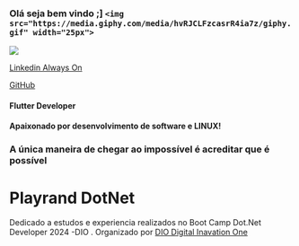 ### Olá seja bem vindo ;]  `<img src="https://media.giphy.com/media/hvRJCLFzcasrR4ia7z/giphy.gif" width="25px">`

![](https://visitor-badge.glitch.me/badge?page_id=correiarangel)

[Linkedin Always On](https://www.linkedin.com/in/marcos-fabiano-correia-rangel/)

[GitHub](https://github.com/correiarangel)

#### Flutter Developer

#### Apaixonado por desenvolvimento de software e LINUX!

### A única maneira de chegar ao impossível é acreditar que é possível

# Playrand DotNet

   Dedicado a estudos e experiencia realizados no Boot Camp  Dot.Net Developer 2024 -DIO .
   Organizado por [DIO Digital Inavation One](https://www.dio.me)
